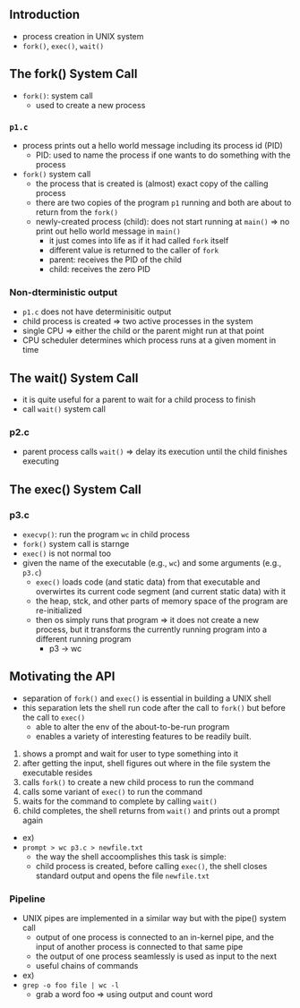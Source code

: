 ## Introduction

- process creation in UNIX system
- `fork()`, `exec()`, `wait()`

## The fork() System Call

- `fork()`: system call
  - used to create a new process

### `p1.c`

- process prints out a hello world message including its process id (PID)
  - PID: used to name the process if one wants to do something with the process
- `fork()` system call
  - the process that is created is (almost) exact copy of the calling process
  - there are two copies of the program `p1` running and both are about to return from the `fork()`
  - newly-created process (child): does not start running at `main()` => no print out hello world message in `main()`
    - it just comes into life as if it had called `fork` itself
    - different value is returned to the caller of `fork`
    - parent: receives the PID of the child
    - child: receives the zero PID

### Non-dterministic output

- `p1.c` does not have determinisitic output
- child process is created => two active processes in the system
- single CPU => either the child or the parent might run at that point
- CPU scheduler determines which process runs at a given moment in time

## The wait() System Call

- it is quite useful for a parent to wait for a child process to finish
- call `wait()` system call

### p2.c

- parent process calls `wait()` => delay its execution until the child finishes executing

## The exec() System Call

### p3.c

- `execvp()`: run the program `wc` in child process
- `fork()` system call is starnge
- `exec()` is not normal too
- given the name of the executable (e.g., `wc`) and some arguments (e.g., `p3.c`)
  - `exec()` loads code (and static data) from that executable and overwirtes its current code segment (and current static data) with it
  - the heap, stck, and other parts of memory space of the program are re-initialized
  - then os simply runs that program => it does not create a new process, but it transforms the currently running program into a different running program
    - p3 -> wc

## Motivating the API

- separation of `fork()` and `exec()` is essential in building a UNIX shell
- this separation lets the shell run code after the call to `fork()` but before the call to `exec()`
  - able to alter the env of the about-to-be-run program
  - enables a variety of interesting features to be readily built.

1. shows a prompt and wait for user to type something into it
2. after getting the input, shell figures out where in the file system the executable resides
3. calls `fork()` to create a new child process to run the command
4. calls some variant of `exec()` to run the command
5. waits for the command to complete by calling `wait()`
6. child completes, the shell returns from `wait()` and prints out a prompt again

- ex)
- `prompt > wc p3.c > newfile.txt`
  - the way the shell accoomplishes this task is simple:
  - child process is created, before calling `exec()`, the shell closes standard output and opens the file `newfile.txt`

### Pipeline

- UNIX pipes are implemented in a similar way but with the pipe() system call
  - output of one process is connected to an in-kernel pipe, and the input of another process is connected to that same pipe
  - the output of one process seamlessly is used as input to the next
  - useful chains of commands
- ex)
- `grep -o foo file | wc -l`
  - grab a word foo => using output and count word
